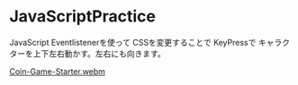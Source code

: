 # JavaScriptPractice

JavaScript Eventlistenerを使って
CSSを変更することで
KeyPressで
キャラクターを上下左右動かす。左右にも向きます。

[Coin-Game-Starter.webm](https://user-images.githubusercontent.com/105863111/210945090-fa6065ab-a2ab-4487-8907-34058c0acebc.webm)
